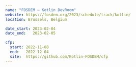 ```yaml
---
name: "FOSDEM – Kotlin DevRoom"
website: https://fosdem.org/2023/schedule/track/kotlin/
location: Brussels, Belgium

date_start: 2023-02-04
date_end:   2023-02-05

cfp:
  start: 2022-11-08
  end:   2022-12-04
  site:  https://github.com/Kotlin-FOSDEM/cfp
---
```


